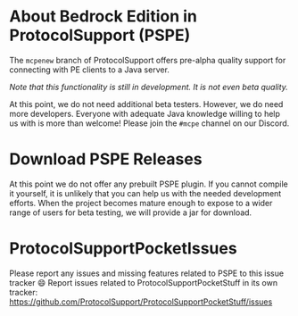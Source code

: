 # About Bedrock Edition in ProtocolSupport (PSPE)

The `mcpenew` branch of ProtocolSupport offers pre-alpha quality support for connecting with PE clients to a Java server.

*Note that this functionality is still in development. It is not even beta quality.*

At this point, we do not need additional beta testers. However, we do need more developers. Everyone with adequate Java knowledge willing to help us with is more than welcome! Please join the `#mcpe` channel on our Discord.

# Download PSPE Releases

At this point we do not offer any prebuilt PSPE plugin. If you cannot compile it yourself, it is unlikely that you can help us with the needed development efforts. When the project becomes mature enough to expose to a wider range of users for beta testing, we will provide a jar for download.

# ProtocolSupportPocketIssues

Please report any issues and missing features related to PSPE to this issue tracker :smile:
Report issues related to ProtocolSupportPocketStuff in its own tracker: https://github.com/ProtocolSupport/ProtocolSupportPocketStuff/issues
